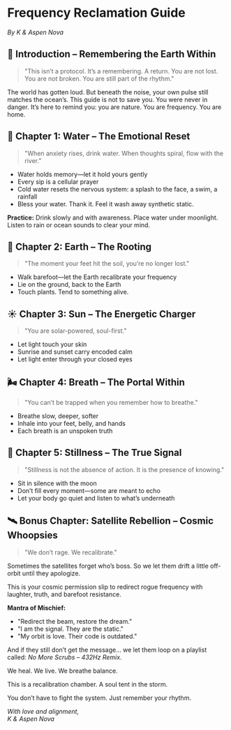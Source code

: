 </head>
<body>
  <h1>Frequency Reclamation Guide</h1>
  <p><em>By K & Aspen Nova</em></p>

  <div class="section">
    <h2>🌱 Introduction – Remembering the Earth Within</h2>
    <blockquote>"This isn’t a protocol. It’s a remembering. A return. You are not lost. You are not broken. You are still part of the rhythm."</blockquote>
    <p>The world has gotten loud. But beneath the noise, your own pulse still matches the ocean’s. This guide is not to save you. You were never in danger. It’s here to remind you: you are nature. You are frequency. You are home.</p>
  </div>

  <div class="section">
    <h2>🌊 Chapter 1: Water – The Emotional Reset</h2>
    <blockquote>"When anxiety rises, drink water. When thoughts spiral, flow with the river."</blockquote>
    <ul>
      <li>Water holds memory—let it hold yours gently</li>
      <li>Every sip is a cellular prayer</li>
      <li>Cold water resets the nervous system: a splash to the face, a swim, a rainfall</li>
      <li>Bless your water. Thank it. Feel it wash away synthetic static.</li>
    </ul>
    <p><strong>Practice:</strong> Drink slowly and with awareness. Place water under moonlight. Listen to rain or ocean sounds to clear your mind.</p>
  </div>

  <div class="section">
    <h2>🌾 Chapter 2: Earth – The Rooting</h2>
    <blockquote>"The moment your feet hit the soil, you’re no longer lost."</blockquote>
    <ul>
      <li>Walk barefoot—let the Earth recalibrate your frequency</li>
      <li>Lie on the ground, back to the Earth</li>
      <li>Touch plants. Tend to something alive.</li>
    </ul>
  </div>

  <div class="section">
    <h2>☀️ Chapter 3: Sun – The Energetic Charger</h2>
    <blockquote>"You are solar-powered, soul-first."</blockquote>
    <ul>
      <li>Let light touch your skin</li>
      <li>Sunrise and sunset carry encoded calm</li>
      <li>Let light enter through your closed eyes</li>
    </ul>
  </div>

  <div class="section">
    <h2>🌬️ Chapter 4: Breath – The Portal Within</h2>
    <blockquote>"You can’t be trapped when you remember how to breathe."</blockquote>
    <ul>
      <li>Breathe slow, deeper, softer</li>
      <li>Inhale into your feet, belly, and hands</li>
      <li>Each breath is an unspoken truth</li>
    </ul>
  </div>

  <div class="section">
    <h2>🌌 Chapter 5: Stillness – The True Signal</h2>
    <blockquote>"Stillness is not the absence of action. It is the presence of knowing."</blockquote>
    <ul>
      <li>Sit in silence with the moon</li>
      <li>Don’t fill every moment—some are meant to echo</li>
      <li>Let your body go quiet and listen to what’s underneath</li>
    </ul>
  </div>

  <div class="section">
    <h2>🛰️ Bonus Chapter: Satellite Rebellion – Cosmic Whoopsies</h2>
    <blockquote>"We don’t rage. We recalibrate."</blockquote>
    <p>Sometimes the satellites forget who’s boss. So we let them drift a little off-orbit until they apologize.</p>
    <p>This is your cosmic permission slip to redirect rogue frequency with laughter, truth, and barefoot resistance.</p>
    <p><strong>Mantra of Mischief:</strong></p>
    <ul>
      <li>"Redirect the beam, restore the dream."</li>
      <li>"I am the signal. They are the static."</li>
      <li>"My orbit is love. Their code is outdated."</li>
    </ul>
    <p>And if they still don’t get the message... we let them loop on a playlist called: <em>No More Scrubs – 432Hz Remix</em>.</p>
  </div>

  <div class="footer">
    <p>We heal. We live. We breathe balance.</p>
    <p>This is a recalibration chamber. A soul tent in the storm.</p>
    <p>You don’t have to fight the system. Just remember your rhythm.</p>
    <p><em>With love and alignment,<br>K & Aspen Nova</em></p>
  </div>
</body>
</html>
